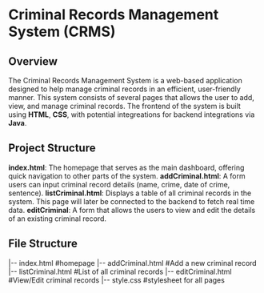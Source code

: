 # Criminal Records Management System (CRMS)

## Overview

The Criminal Records Management System is a web-based application designed to help manage criminal records in an efficient, user-friendly manner. This system consists of several pages that allows the user to add, view, and manage criminal records. The frontend of the system is built using **HTML**, **CSS**, with potential integreations for backend integrations via **Java**. 

## Project Structure 

**index.html**: The homepage that serves as the main dashboard, offering quick navigation to other parts of the system.
**addCriminal.html**: A form users can input criminal record details (name, crime, date of crime, sentence).
**listCriminal.html**: Displays a table of all criminal records in the system. This page will later be connected to the backend to fetch real time data. 
**editCriminal**: A form that allows the users to view and edit the details of an existing criminal record. 

## File Structure 

|-- index.html                  #homepage
|-- addCriminal.html            #Add a new criminal record 
|-- listCriminal.html           #List of all criminal records
|-- editCriminal.html           #View/Edit criminal records
|-- style.css                   #stylesheet for all pages
